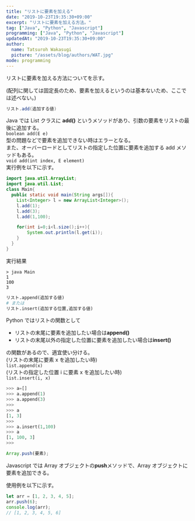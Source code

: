 ```yaml
---
title: "リストに要素を加える"
date: "2019-10-23T19:35:30+09:00"
excerpt: "リストに要素を加える方法。"
tag: ["Java", "Python", "Javascript"]
programming: ["Java", "Python", "Javascript"]
updatedAt: "2019-10-23T19:35:30+09:00"
author:
  name: Tatsuroh Wakasugi
  picture: "/assets/blog/authors/WAT.jpg"
mode: programming
---
```


リストに要素を加える方法についてを示す。

(配列に関しては固定長のため、要素を加えるというのは基本ないため、ここでは述べない。)

<div class="note_content_by_programming_language" id="note_content_Java">

```java
リスト.add(追加する値)
```

Java では List クラスに **add()** というメソッドがあり、引数の要素をリストの最後に追加する。  
`boolean add(E e)`  
型の問題などで要素を追加できない時はエラーとなる。  
また、オーバーロードとしてリストの指定した位置に要素を追加する add メソッドもある。  
`void add(int index, E element)`  
実行例を以下に示す。

```java
import java.util.ArrayList;
import java.util.List;
class Main{
  public static void main(String args[]){
    List<Integer> l = new ArrayList<Integer>();
    l.add(1);
    l.add(3);
    l.add(1,100);

    for(int i=0;i<l.size();i++){
        System.out.println(l.get(i));
    }
  }
}
```

実行結果

```
> java Main
1
100
3
```

</div>
<div class="note_content_by_programming_language" id="note_content_Python">

```python
リスト.append(追加する値)
# または
リスト.insert(追加する位置,追加する値)
```

Python ではリストの関数として

- リストの末尾に要素を追加したい場合は**append()**
- リストの末尾以外の指定した位置に要素を追加したい場合は**insert()**

の関数があるので、適宜使い分ける。  
(リストの末尾に要素 x を追加したい時)  
`list.append(x)`  
(リストの指定した位置 i に要素 x を追加したい時)  
`list.insert(i, x)`

```python
>>> a=[]
>>> a.append(1)
>>> a.append(3)
>>>
>>> a
[1, 3]
>>>
>>> a.insert(1,100)
>>> a
[1, 100, 3]
>>>
```

</div>
<div class="note_content_by_programming_language" id="note_content_Javascript">

```javascript
Array.push(要素);
```

Javascript では Array オブジェクトの**push**メソッドで、Array オブジェクトに要素を追加できる。

使用例を以下に示す。

```javascript
let arr = [1, 2, 3, 4, 5];
arr.push(6);
console.log(arr);
// [1, 2, 3, 4, 5, 6]
```

</div>
